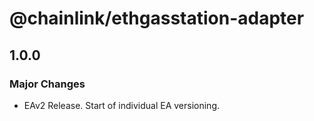 # @chainlink/ethgasstation-adapter

## 1.0.0

### Major Changes

- EAv2 Release. Start of individual EA versioning.
